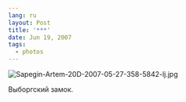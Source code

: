 ```yaml
---
lang: ru
layout: Post
title: '***'
date: Jun 19, 2007
tags:
  - photos
---
```


![Sapegin-Artem-20D-2007-05-27-358-5842-lj.jpg](upload://Sapegin-Artem-20D-2007-05-27-358-5842-lj.jpg)

Выборгский замок.
